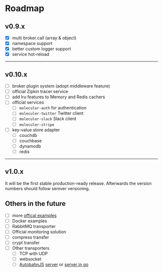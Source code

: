 # Roadmap

## v0.9.x
- [x] multi broker.call (array & object)
- [x] namespace support
- [x] better custom logger support
- [x] service hot-reload
------------------------------

## v0.10.x
- [ ] broker plugin system (adopt middleware feature)
- [ ] official Zipkin tracer service
- [ ] add lru features to Memory and Redis cachers
- [ ] official services
	- [ ] `moleculer-auth` for authentication
	- [ ] `moleculer-twitter` Twitter client
	- [ ] `moleculer-slack` Slack client
	- [ ] `moleculer-stripe`
- [ ] key-value store adapter
	- [ ] couchdb
	- [ ] couchbase
	- [ ] dynamodb
	- [ ] redis

------------------------------

## v1.0.x
It will be the first stable production-ready release. Afterwards the version numbers should follow semver versioning.

## Others in the future
- [ ] more [offical examples](https://github.com/ice-services/moleculer-examples)
- [ ] Docker examples
- [ ] RabbitMQ transporter
- [ ] Official monitoring solution
- [ ] compress transfer
- [ ] crypt transfer
- [ ] Other transporters
	- [ ] TCP with UDP
	- [ ] websocket
	- [ ] [AutobahnJS](http://autobahn.ws/js/) [server](https://github.com/Orange-OpenSource/wamp.rt) or [server in go](https://github.com/jcelliott/turnpike)
